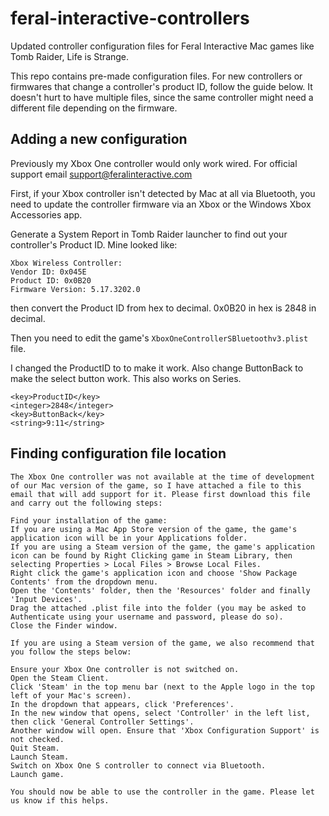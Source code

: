 # feral-interactive-controllers
Updated controller configuration files for Feral Interactive Mac games like Tomb Raider, Life is Strange.

This repo contains pre-made configuration files. For new controllers or firmwares that change a controller's product ID, follow the guide below. It doesn't hurt to have multiple files, since the same controller might need a different file depending on the firmware.

## Adding a new configuration

Previously my Xbox One controller would only work wired. For official support email support@feralinteractive.com

First, if your Xbox controller isn't detected by Mac at all via Bluetooth, you need to update the controller firmware via an Xbox or the Windows Xbox Accessories app.

Generate a System Report in Tomb Raider launcher to find out your controller's Product ID. Mine looked like:
```
Xbox Wireless Controller:
Vendor ID: 0x045E              
Product ID: 0x0B20
Firmware Version: 5.17.3202.0
```

then convert the Product ID from hex to decimal. 0x0B20 in hex is 2848 in decimal.

Then you need to edit the game's `XboxOneControllerSBluetoothv3.plist` file.

I changed the ProductID to to make it work. Also change ButtonBack to make the select button work. This also works on Series.

```
<key>ProductID</key>
<integer>2848</integer>
<key>ButtonBack</key>
<string>9:11</string>
```

## Finding configuration file location

```
The Xbox One controller was not available at the time of development of our Mac version of the game, so I have attached a file to this email that will add support for it. Please first download this file and carry out the following steps:
 
Find your installation of the game:
If you are using a Mac App Store version of the game, the game's application icon will be in your Applications folder.
If you are using a Steam version of the game, the game's application icon can be found by Right Clicking game in Steam Library, then selecting Properties > Local Files > Browse Local Files.
Right click the game's application icon and choose 'Show Package Contents' from the dropdown menu.
Open the 'Contents' folder, then the 'Resources' folder and finally 'Input Devices'.
Drag the attached .plist file into the folder (you may be asked to Authenticate using your username and password, please do so).
Close the Finder window.

If you are using a Steam version of the game, we also recommend that you follow the steps below:
 
Ensure your Xbox One controller is not switched on.
Open the Steam Client.
Click 'Steam' in the top menu bar (next to the Apple logo in the top left of your Mac's screen).
In the dropdown that appears, click 'Preferences'.
In the new window that opens, select 'Controller' in the left list, then click 'General Controller Settings'.
Another window will open. Ensure that 'Xbox Configuration Support' is not checked.
Quit Steam.
Launch Steam.
Switch on Xbox One S controller to connect via Bluetooth.
Launch game.

You should now be able to use the controller in the game. Please let us know if this helps. 
```
